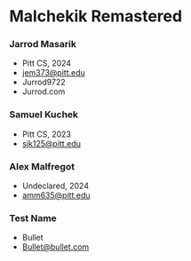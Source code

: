 # Malchekik Remastered

### Jarrod Masarik
* Pitt CS, 2024
* jem373@pitt.edu
* Jurrod9722
* Jurrod.com

### Samuel Kuchek
* Pitt CS, 2023
* sjk125@pitt.edu

### Alex Malfregot
* Undeclared, 2024
* amm635@pitt.edu

### Test Name
* Bullet
* Bullet@bullet.com